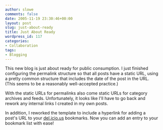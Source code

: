 ```yaml
---
author: slowe
comments: false
date: 2005-11-19 23:30:46+00:00
layout: post
slug: just-about-ready
title: Just About Ready
wordpress_id: 117
categories:
- Collaboration
tags:
- Blogging
---
```


This new blog is just about ready for public consumption. I just finished configuring the permalink structure so that all posts have a static URL, using a pretty common structure that includes the date of the post in the URL. (This seems to be a reasonably well-accepted practice.)

With the static URLs for permalinks also come static URLs for category archives and feeds. Unfortunately, it looks like I'll have to go back and rework any internal links I created in my own posts.

In addition, I reworked the template to include a hyperlink for adding a post's URL to your [del.icio.us](http://del.icio.us/) bookmarks. Now you can add an entry to your bookmark list with ease!
